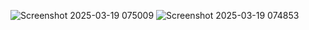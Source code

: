 
![Screenshot 2025-03-19 075009](https://github.com/user-attachments/assets/f3abb569-ff36-41cb-b55f-5001a46700d9)
![Screenshot 2025-03-19 074853](https://github.com/user-attachments/assets/dba84b6a-a745-4300-af44-4a0ad593b6da)
